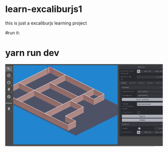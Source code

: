 # learn-excaliburjs1
this is just a excaliburjs learning project 

#run it:
# yarn run dev
![](./screen.png)

